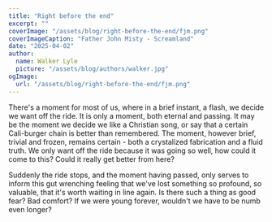 ```yaml
---
title: "Right before the end"
excerpt: ""
coverImage: "/assets/blog/right-before-the-end/fjm.png"
coverImageCaption: "Father John Misty - Screamland"
date: "2025-04-02"
author:
  name: Walker Lyle
  picture: "/assets/blog/authors/walker.jpg"
ogImage:
  url: "/assets/blog/right-before-the-end/fjm.png"
---
```


There's a moment for most of us, where in a brief instant, a flash, we decide we want off the ride. It is only a moment, both eternal and passing. It may be the moment we decide we like a Christian song, or say that a certain Cali-burger chain is better than remembered. The moment, however brief, trivial and frozen, remains certain - both a crystalized fabrication and a fluid truth. We only want off the ride because it was going so well, how could it come to this? Could it really get better from here?

Suddenly the ride stops, and the moment having passed, only serves to inform this gut wrenching feeling that we've lost something so profound, so valuable, that it's worth waiting in line again. Is there such a thing as good fear? Bad comfort? If we were young forever, wouldn't we have to be numb even longer?

